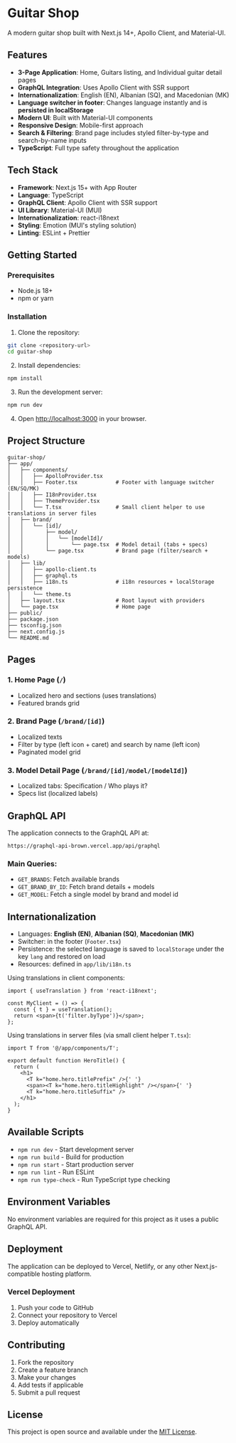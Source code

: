 # Guitar Shop

A modern guitar shop built with Next.js 14+, Apollo Client, and Material-UI.

## Features

- **3-Page Application**: Home, Guitars listing, and Individual guitar detail pages
- **GraphQL Integration**: Uses Apollo Client with SSR support
- **Internationalization**: English (EN), Albanian (SQ), and Macedonian (MK)
- **Language switcher in footer**: Changes language instantly and is **persisted in localStorage**
- **Modern UI**: Built with Material-UI components
- **Responsive Design**: Mobile-first approach
- **Search & Filtering**: Brand page includes styled filter-by-type and search-by-name inputs
- **TypeScript**: Full type safety throughout the application

## Tech Stack

- **Framework**: Next.js 15+ with App Router
- **Language**: TypeScript
- **GraphQL Client**: Apollo Client with SSR support
- **UI Library**: Material-UI (MUI)
- **Internationalization**: react-i18next
- **Styling**: Emotion (MUI's styling solution)
- **Linting**: ESLint + Prettier

## Getting Started

### Prerequisites

- Node.js 18+ 
- npm or yarn

### Installation

1. Clone the repository:
```bash
git clone <repository-url>
cd guitar-shop
```

2. Install dependencies:
```bash
npm install
```

3. Run the development server:
```bash
npm run dev
```

4. Open [http://localhost:3000](http://localhost:3000) in your browser.

## Project Structure

```
guitar-shop/
├── app/
│   ├── components/
│   │   ├── ApolloProvider.tsx
│   │   ├── Footer.tsx            # Footer with language switcher (EN/SQ/MK)
│   │   ├── I18nProvider.tsx
│   │   ├── ThemeProvider.tsx
│   │   └── T.tsx                 # Small client helper to use translations in server files
│   ├── brand/
│   │   └── [id]/
│   │       ├── model/
│   │       │   └── [modelId]/
│   │       │       └── page.tsx  # Model detail (tabs + specs)
│   │       └── page.tsx          # Brand page (filter/search + models)
│   ├── lib/
│   │   ├── apollo-client.ts
│   │   ├── graphql.ts
│   │   ├── i18n.ts               # i18n resources + localStorage persistence
│   │   └── theme.ts
│   ├── layout.tsx                # Root layout with providers
│   └── page.tsx                  # Home page
├── public/
├── package.json
├── tsconfig.json
├── next.config.js
└── README.md
```

## Pages

### 1. Home Page (`/`)
- Localized hero and sections (uses translations)
- Featured brands grid

### 2. Brand Page (`/brand/[id]`)
- Localized texts
- Filter by type (left icon + caret) and search by name (left icon)
- Paginated model grid

### 3. Model Detail Page (`/brand/[id]/model/[modelId]`)
- Localized tabs: Specification / Who plays it?
- Specs list (localized labels)

## GraphQL API

The application connects to the GraphQL API at:
```
https://graphql-api-brown.vercel.app/api/graphql
```

### Main Queries:
- `GET_BRANDS`: Fetch available brands
- `GET_BRAND_BY_ID`: Fetch brand details + models
- `GET_MODEL`: Fetch a single model by brand and model id

## Internationalization

- Languages: **English (EN)**, **Albanian (SQ)**, **Macedonian (MK)**
- Switcher: in the footer (`Footer.tsx`)
- Persistence: the selected language is saved to `localStorage` under the key `lang` and restored on load
- Resources: defined in `app/lib/i18n.ts`

Using translations in client components:
```tsx
import { useTranslation } from 'react-i18next';

const MyClient = () => {
  const { t } = useTranslation();
  return <span>{t('filter.byType')}</span>;
};
```

Using translations in server files (via small client helper `T.tsx`):
```tsx
import T from '@/app/components/T';

export default function HeroTitle() {
  return (
    <h1>
      <T k="home.hero.titlePrefix" />{' '}
      <span><T k="home.hero.titleHighlight" /></span>{' '}
      <T k="home.hero.titleSuffix" />
    </h1>
  );
}
```

## Available Scripts

- `npm run dev` - Start development server
- `npm run build` - Build for production
- `npm run start` - Start production server
- `npm run lint` - Run ESLint
- `npm run type-check` - Run TypeScript type checking

## Environment Variables

No environment variables are required for this project as it uses a public GraphQL API.

## Deployment

The application can be deployed to Vercel, Netlify, or any other Next.js-compatible hosting platform.

### Vercel Deployment

1. Push your code to GitHub
2. Connect your repository to Vercel
3. Deploy automatically

## Contributing

1. Fork the repository
2. Create a feature branch
3. Make your changes
4. Add tests if applicable
5. Submit a pull request

## License

This project is open source and available under the [MIT License](LICENSE).
